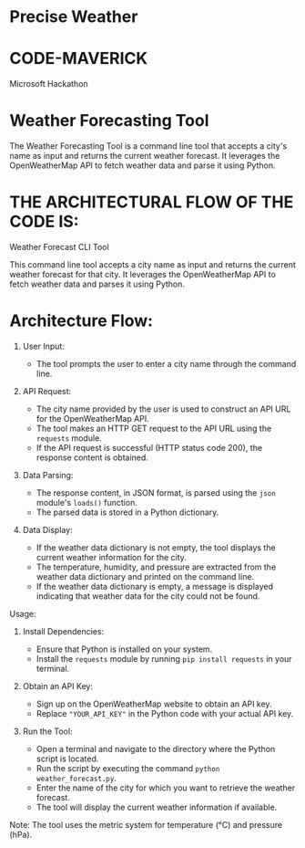 # Precise Weather
# CODE-MAVERICK
Microsoft Hackathon
# Weather Forecasting Tool

The Weather Forecasting Tool is a command line tool that accepts a city's name as input and returns the current weather forecast. It leverages the OpenWeatherMap API to fetch weather data and parse it using Python.


# THE ARCHITECTURAL FLOW OF THE CODE IS:

Weather Forecast CLI Tool

This command line tool accepts a city name as input and returns the current weather forecast for that city. It leverages the OpenWeatherMap API to fetch weather data and parses it using Python.

# Architecture Flow:

1. User Input:
   - The tool prompts the user to enter a city name through the command line.

2. API Request:
   - The city name provided by the user is used to construct an API URL for the OpenWeatherMap API.
   - The tool makes an HTTP GET request to the API URL using the `requests` module.
   - If the API request is successful (HTTP status code 200), the response content is obtained.

3. Data Parsing:
   - The response content, in JSON format, is parsed using the `json` module's `loads()` function.
   - The parsed data is stored in a Python dictionary.

4. Data Display:
   - If the weather data dictionary is not empty, the tool displays the current weather information for the city.
   - The temperature, humidity, and pressure are extracted from the weather data dictionary and printed on the command line.
   - If the weather data dictionary is empty, a message is displayed indicating that weather data for the city could not be found.

Usage:

1. Install Dependencies:
   - Ensure that Python is installed on your system.
   - Install the `requests` module by running `pip install requests` in your terminal.

2. Obtain an API Key:
   - Sign up on the OpenWeatherMap website to obtain an API key.
   - Replace `"YOUR_API_KEY"` in the Python code with your actual API key.

3. Run the Tool:
   - Open a terminal and navigate to the directory where the Python script is located.
   - Run the script by executing the command `python weather_forecast.py`.
   - Enter the name of the city for which you want to retrieve the weather forecast.
   - The tool will display the current weather information if available.

Note: The tool uses the metric system for temperature (°C) and pressure (hPa).

